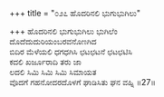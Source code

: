 +++
title = "೦೨೭ ಹೊದರಿನಲಿ ಭುಗುಭುಗಿಲು"

+++
ಹೊದರಿನಲಿ ಭುಗುಭುಗಿಲು ಭುಗಿಲೆಂ  
ದೊದೆದುದುರಿಯಂಬರವನೊಣಗಿದ  
ಬಿದಿರ ಮೆಳೆಯಲಿ ಧಗಧಗಿಸಿ ಛಟಛಟನೆ ಛಟಛಟಿಸಿ   
ಕದಲಿ ಖರ್ಜೂರಾದಿ ತರು ಜಾ  
ಲದಲಿ ಸಿಮಿ ಸಿಮಿ ಸಿಮಿ ಸಿಮಾಯತ  
ವೊದಗೆ ಗಹನೋದರದೊಳಗೆ ಘಾಡಿಸಿತು ಘನ ವಹ್ನಿ     ॥27॥